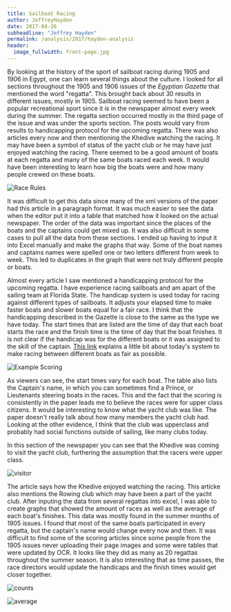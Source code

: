 ```yaml
---
title: Sailboat Racing
author: JeffreyHayden
date: 2017-04-26
subheadline: "Jeffrey Hayden"
permalink: /analysis/2017/hayden-analysis
header:
  image_fullwidth: front-page.jpg
---
```

By looking at the history of the sport of sailboat racing during 1905 and 1906 in Egypt, one can learn several things about the culture. I looked for all sections throughout the 1905 and 1906 issues of the *Egyptian Gazette* that mentioned the word "regatta". This brought back about 30 results in different issues, mostly in 1905. Sailboat racing seemed to have been a popular recreational sport since it is in the newspaper almost every week during the summer. The regatta section occurred mostly in the third page of the issue and was under the sports section. The posts would vary from results to handicapping protocol for the upcoming regatta. There was also articles every now and then mentioning the Khedive watching the racing. It may have been a symbol of status of the yacht club or he may have just enjoyed watching the racing. There seemed to be a good amount of boats at each regatta and many of the same boats raced each week. It would have been interesting to learn how big the boats were and how many people crewed on these boats.

![Race Rules](hayden-race_rules.png)

It was difficult to get this data since many of the xml versions of the paper had this article in a paragraph format. It was much easier to see the data when the editor put it into a table that matched how it looked on the actual newspaper. The order of the data was important since the places of the boats and the captains could get mixed up. It was also difficult in some cases to pull all the data from these sections. I ended up having to input it into Excel manually and make the graphs that way. Some of the boat names and captains names were spelled one or two letters different from week to week. This led to duplicates in the graph that were not truly different people or boats.

Almost every article I saw mentioned a handicapping protocol for the upcoming regatta. I have experience racing sailboats and am apart of the sailing team at Florida State. The handicap system is used today for racing against different types of sailboats. It adjusts your elapsed time to make faster boats and slower boats equal for a fair race. I think that the handicapping described in the Gazette is close to the same as the type we have today. The start times that are listed are the time of day that each boat starts the race and the finish time is the time of day that the boat finishes. It is not clear if the handicap was for the different boats or it was assigned to the skill of the captain. [This link](http://www.sailing.org/classesandequipment/offshore/ratings_and_handicap_systems.php) explains a little bit about today's system to make racing between different boats as fair as possible.

![Example Scoring](hayden-scoring.png)

As viewers can see, the start times vary for each boat. The table also lists the Captain's name, in which you can sometimes find a Prince, or Lieutenants steering boats in the races. This and the fact that the scoring is consistently in the paper leads me to believe the races were for upper class citizens. It would be interesting to know what the yacht club was like. The paper doesn't really talk about how many members the yacht club had. Looking at the other evidence, I think that the club was upperclass and probably had social functions outside of sailing, like many clubs today.

In this section of the newspaper you can see that the Khedive was coming to visit the yacht club, furthering the assumption that the racers were upper class.

![visitor](hayden-visitor.png)

The article says how the Khedive enjoyed watching the racing. This articke also mentions the Rowing club which may have been a part of the yacht club. After inputing the data from several regattas into excel, I was able to create graphs that showed the amount of races as well as the average of each boat's finishes. This data was mostly found in the summer months of 1905 issues. I found that most of the same boats participated in every regatta, but the captain's name would change every now and then. It was difficult to find some of the scoring articles since some people from the 1905 issues never uploading their page images and some were tables that were updated by OCR. It looks like they did as many as 20 regattas throughout the summer season. It is also interesting that as time passes, the race directors would update the handicaps and the finish times would get closer together.

![counts](hayden-counts.png)

![average](hayden-average.png)
